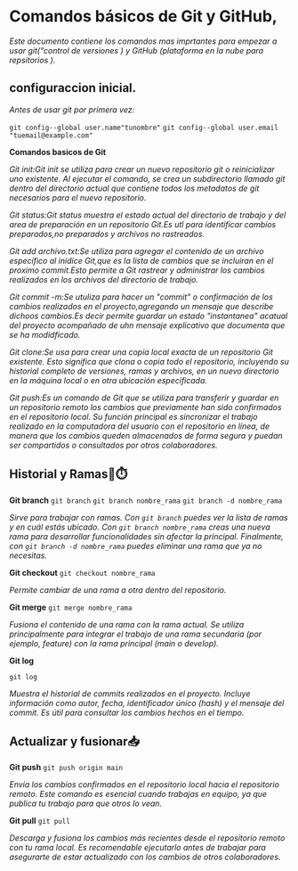 # Comandos básicos de Git y GitHub,

*Este documento contiene los comandos mas imprtantes para empezar a usar git("control de  versiones ) y GitHub (plataforma en la nube para repsitorios ).*

## configuraccion inicial.
*Antes de usar git por primera vez:*

`git config--global user.name"tunombre"`
`git config--global user.email "tuemail@example.com"`

**Comandos basicos de Git**

*Git init:Git init se utiliza para crear un nuevo repositorio git o reinicializar uno existente. Al ejecutar el comando, se crea un subdirectorio llamado git dentro del directorio actual que contiene todos los metadatos de git necesarios para el nuevo repositorio.*


*Git status:Git status muestra el estado actual del directorio de trabajo y del area de preparación en un repositorio Git.Es utl para identificar cambios preparados,no preparados y archivos no rastreados.*


*Git add archivo.txt:Se utiliza para agregar el contenido de un archivo especifico al inidice Git,que es la lista de cambios que se incluiran en el proximo commit.Esto permite a Git rastrear y administrar los cambios realizados en los archivos del directorio de trabajo.*

*Git commit -m:Se utuliza para hacer un "commit" o confirmación de los cambios realizados en el proyecto,agregando un mensaje que describe dichoos cambios.Es decir permite guardar un estado "instantanea" acatual del proyecto acompañado de uhn mensaje explicativo que documenta que se ha modidficado.*


*Git clone:Se usa para crear una copia local exacta de un repositorio Git existente. Esto significa que clona o copia todo el repositorio, incluyendo su historial completo de versiones, ramas y archivos, en un nuevo directorio en la máquina local o en otra ubicación especificada.*


*Git push:Es un comando de Git que se utiliza para transferir y guardar en un repositorio remoto los cambios que previamente han sido confirmados en el repositorio local. Su función principal es sincronizar el trabajo realizado en la computadora del usuario con el repositorio en línea, de manera que los cambios queden almacenados de forma segura y puedan ser compartidos o consultados por otros colaboradores.*




## Historial y Ramas🌿⏱️


**Git branch**
`git branch`
`git branch nombre_rama`
`git branch -d nombre_rama`


*Sirve para trabajar con ramas. Con `git branch` puedes ver la lista de ramas y en cuál estás ubicado.*
*Con `git branch nombre_rama` creas una nueva rama para desarrollar funcionalidades sin afectar la principal.*
*Finalmente, con `git branch -d nombre_rama` puedes eliminar una rama que ya no necesitas.*

**Git checkout**
`git checkout nombre_rama`


*Permite cambiar de una rama a otra dentro del repositorio.*


**Git merge**
`git merge nombre_rama`


*Fusiona el contenido de una rama con la rama actual.*
*Se utiliza principalmente para integrar el trabajo de una rama secundaria (por ejemplo, feature) con la rama principal (main o develop).*


**Git log**


`git log`


*Muestra el historial de commits realizados en el proyecto.*
*Incluye información como autor, fecha, identificador único (hash) y el mensaje del commit. Es útil para consultar los cambios hechos en el tiempo.*




## Actualizar y fusionar📥

**Git push**
`git push origin main`


*Envía los cambios confirmados en el repositorio local hacia el repositorio remoto.*
*Este comando es esencial cuando trabajas en equipo, ya que publica tu trabajo para que otros lo vean.*

**Git pull**
`git pull`


*Descarga y fusiona los cambios más recientes desde el repositorio remoto con tu rama local.*
*Es recomendable ejecutarlo antes de trabajar para asegurarte de estar actualizado con los cambios de otros colaboradores.*














